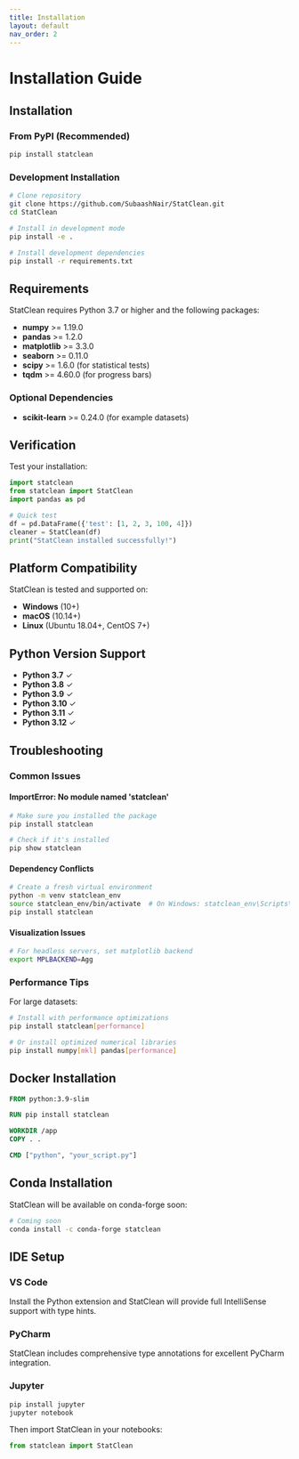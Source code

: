```yaml
---
title: Installation
layout: default
nav_order: 2
---
```


# Installation Guide

## Installation

### From PyPI (Recommended)

```bash
pip install statclean
```

### Development Installation

```bash
# Clone repository
git clone https://github.com/SubaashNair/StatClean.git
cd StatClean

# Install in development mode
pip install -e .

# Install development dependencies
pip install -r requirements.txt
```

## Requirements

StatClean requires Python 3.7 or higher and the following packages:

- **numpy** >= 1.19.0
- **pandas** >= 1.2.0  
- **matplotlib** >= 3.3.0
- **seaborn** >= 0.11.0
- **scipy** >= 1.6.0 (for statistical tests)
- **tqdm** >= 4.60.0 (for progress bars)

### Optional Dependencies

- **scikit-learn** >= 0.24.0 (for example datasets)

## Verification

Test your installation:

```python
import statclean
from statclean import StatClean
import pandas as pd

# Quick test
df = pd.DataFrame({'test': [1, 2, 3, 100, 4]})
cleaner = StatClean(df)
print("StatClean installed successfully!")
```

## Platform Compatibility

StatClean is tested and supported on:

- **Windows** (10+)
- **macOS** (10.14+)
- **Linux** (Ubuntu 18.04+, CentOS 7+)

## Python Version Support

- **Python 3.7** ✓
- **Python 3.8** ✓  
- **Python 3.9** ✓
- **Python 3.10** ✓
- **Python 3.11** ✓
- **Python 3.12** ✓

## Troubleshooting

### Common Issues

#### ImportError: No module named 'statclean'
```bash
# Make sure you installed the package
pip install statclean

# Check if it's installed
pip show statclean
```

#### Dependency Conflicts
```bash
# Create a fresh virtual environment
python -m venv statclean_env
source statclean_env/bin/activate  # On Windows: statclean_env\Scripts\activate
pip install statclean
```

#### Visualization Issues
```bash
# For headless servers, set matplotlib backend
export MPLBACKEND=Agg
```

### Performance Tips

For large datasets:
```bash
# Install with performance optimizations
pip install statclean[performance]

# Or install optimized numerical libraries
pip install numpy[mkl] pandas[performance]
```

## Docker Installation

```dockerfile
FROM python:3.9-slim

RUN pip install statclean

WORKDIR /app
COPY . .

CMD ["python", "your_script.py"]
```

## Conda Installation

StatClean will be available on conda-forge soon:

```bash
# Coming soon
conda install -c conda-forge statclean
```

## IDE Setup

### VS Code
Install the Python extension and StatClean will provide full IntelliSense support with type hints.

### PyCharm
StatClean includes comprehensive type annotations for excellent PyCharm integration.

### Jupyter
```bash
pip install jupyter
jupyter notebook
```

Then import StatClean in your notebooks:
```python
from statclean import StatClean
```